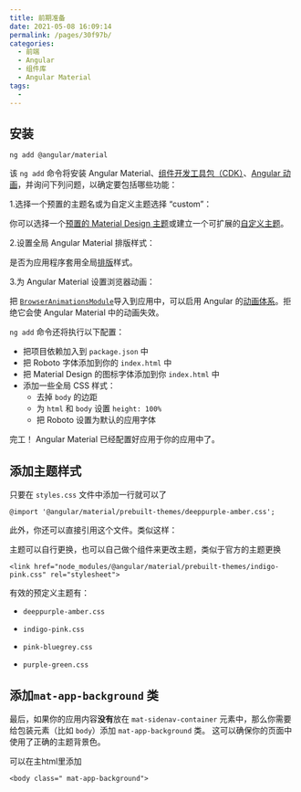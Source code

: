 ```yaml
---
title: 前期准备
date: 2021-05-08 16:09:14
permalink: /pages/30f97b/
categories:
  - 前端
  - Angular
  - 组件库
  - Angular Material
tags:
  - 
---
```



## 安装

```
ng add @angular/material
```

该 `ng add` 命令将安装 Angular Material、[组件开发工具包（CDK）](https://material.angular.cn/cdk/categories)、[Angular 动画](https://angular.cn/guide/animations)，并询问下列问题，以确定要包括哪些功能：

1.选择一个预置的主题名或为自定义主题选择 “custom”：

你可以选择一个[预置的 Material Design 主题](https://material.angular.cn/guide/theming#using-a-pre-built-theme)或建立一个可扩展的[自定义主题](https://material.angular.cn/guide/theming#defining-a-custom-theme)。

2.设置全局 Angular Material 排版样式：

是否为应用程序套用全局[排版](https://material.angular.cn/guide/typography)样式。

3.为 Angular Material 设置浏览器动画：

把 [`BrowserAnimationsModule`](https://angular.cn/api/platform-browser/animations/BrowserAnimationsModule)导入到应用中，可以启用 Angular 的[动画体系](https://angular.cn/guide/animations)。拒绝它会使 Angular Material 中的动画失效。

`ng add` 命令还将执行以下配置：

- 把项目依赖加入到 `package.json` 中
- 把 Roboto 字体添加到你的 `index.html` 中
- 把 Material Design 的图标字体添加到你 `index.html` 中
- 添加一些全局 CSS 样式：
  - 去掉 `body` 的边距
  - 为 `html` 和 `body` 设置 `height: 100%`
  - 把 Roboto 设置为默认的应用字体

完工！ Angular Material 已经配置好应用于你的应用中了。

## 添加主题样式

只要在 `styles.css` 文件中添加一行就可以了

```
@import '@angular/material/prebuilt-themes/deeppurple-amber.css';
```

此外，你还可以直接引用这个文件。类似这样：

主题可以自行更换，也可以自己做个组件来更改主题，类似于官方的主题更换

```
<link href="node_modules/@angular/material/prebuilt-themes/indigo-pink.css" rel="stylesheet">
```

有效的预定义主题有：

- `deeppurple-amber.css`

- `indigo-pink.css`

- `pink-bluegrey.css`

- `purple-green.css`

  

## 添加`mat-app-background` 类

最后，如果你的应用内容**没有**放在 `mat-sidenav-container` 元素中，那么你需要给包装元素（比如 `body`）添加 `mat-app-background` 类。 这可以确保你的页面中使用了正确的主题背景色。

可以在主html里添加

```
<body class=" mat-app-background">
```

  

  